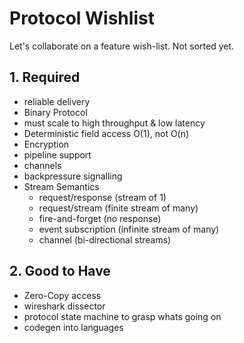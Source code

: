 # Protocol Wishlist

Let's collaborate on a feature wish-list. Not sorted yet.

## 1. Required
 - reliable delivery
 - Binary Protocol
 - must scale to high throughput & low latency
 - Deterministic field access O(1), not O(n)
 - Encryption
 - pipeline support
 - channels
 - backpressure signalling
 - Stream Semantics
   - request/response (stream of 1)
   - request/stream (finite stream of many)
   - fire-and-forget (no response)
   - event subscription (infinite stream of many)
   - channel (bi-directional streams)
 
## 2. Good to Have
 - Zero-Copy access
 - wireshark dissector
 - protocol state machine to grasp whats going on
 - codegen into languages
